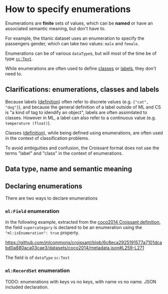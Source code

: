 # How to specify enumerations

Enumerations are **finite** sets of values, which can be **named** or have an associated semantic meaning, but don't have to.

For example, the titanic dataset uses an enumeration to specify
the passengers gender, which can take two values: `male` and `female`.

Enumerations can be of various `dataType`s, but will most of the time be of type
[`sc:Text`](http://schema.org/Text).

While enumerations are often used to define [classes](/definitions/classes) or [labels](/definitions/labels),
they don't need to.

## Clarifications: enumerations, classes and labels

Because labels ([definition](definitions/label)) often refer to discrete values (e.g.
`{"cat", "dog"}`), and because the general definition of a label outside of ML and CS is "a kind of
tag to idendify an object", labels are often assimilated to classes.
However in ML, a label can also refer to a continuous value (e.g.
`temperature (float)`).

Classes ([definition](definitions/class)), while being defined
using enumerations, are often used in the context of classification
problems.

To avoid ambiguities and confusion, the Croissant
format does not use the terms "label" and "class" in the context of enumerations.

## Data type, name and semantic meaning

## Declaring enumerations

There are two ways to declare enumerations

### `ml:Field` enumeration

In the following example, extracted from the [coco2014 Croissant definition](https://github.com/mlcommons/croissant/blob/main/datasets/coco2014/metadata.json), the field `supercategory` is declared to be
an enumeration using the `"ml:isEnumeration": true` property.

https://github.com/mlcommons/croissant/blob/6c8eca2925191577a7101dcabd0a880aca03cae3/datasets/coco2014/metadata.json#L259-L271

The field is of `dataType` `sc:Text`

### `ml:RecordSet` enumeration

TODO: enumerations with keys vs no keys, with name vs no name.
JSON included declaration.

